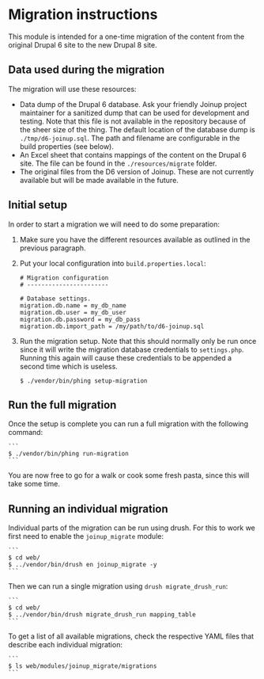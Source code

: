 # Migration instructions

This module is intended for a one-time migration of the content from the
original Drupal 6 site to the new Drupal 8 site.

## Data used during the migration

The migration will use these resources:
* Data dump of the Drupal 6 database. Ask your friendly Joinup project
  maintainer for a sanitized dump that can be used for development and testing.
  Note that this file is not available in the repository because of the sheer
  size of the thing.
  The default location of the database dump is `./tmp/d6-joinup.sql`. The path
  and filename are configurable in the build properties (see below).
* An Excel sheet that contains mappings of the content on the Drupal 6 site.
  The file can be found in the `./resources/migrate` folder.
* The original files from the D6 version of Joinup. These are not currently
  available but will be made available in the future.

## Initial setup

In order to start a migration we will need to do some preparation:

1. Make sure you have the different resources available as outlined in the
   previous paragraph.
2. Put your local configuration into `build.properties.local`:

    ```
    # Migration configuration
    # -----------------------

    # Database settings.
    migration.db.name = my_db_name
    migration.db.user = my_db_user
    migration.db.password = my_db_pass
    migration.db.import_path = /my/path/to/d6-joinup.sql
    ```

3. Run the migration setup. Note that this should normally only be run once
   since it will write the migration database credentials to `settings.php`.
   Running this again will cause these credentials to be appended a second
   time which is useless.

    ```
    $ ./vendor/bin/phing setup-migration
    ```

## Run the full migration

Once the setup is complete you can run a full migration with the following
command:

    ```
    $ ./vendor/bin/phing run-migration
    ```

You are now free to go for a walk or cook some fresh pasta, since this will
take some time.

## Running an individual migration

Individual parts of the migration can be run using drush. For this to work we
first need to enable the `joinup_migrate` module:

    ```
    $ cd web/
    $ ../vendor/bin/drush en joinup_migrate -y
    ```

Then we can run a single migration using `drush migrate_drush_run`:

    ```
    $ cd web/
    $ ../vendor/bin/drush migrate_drush_run mapping_table
    ```

To get a list of all available migrations, check the respective YAML files that
describe each individual migration:

    ```
    $ ls web/modules/joinup_migrate/migrations
    ```
